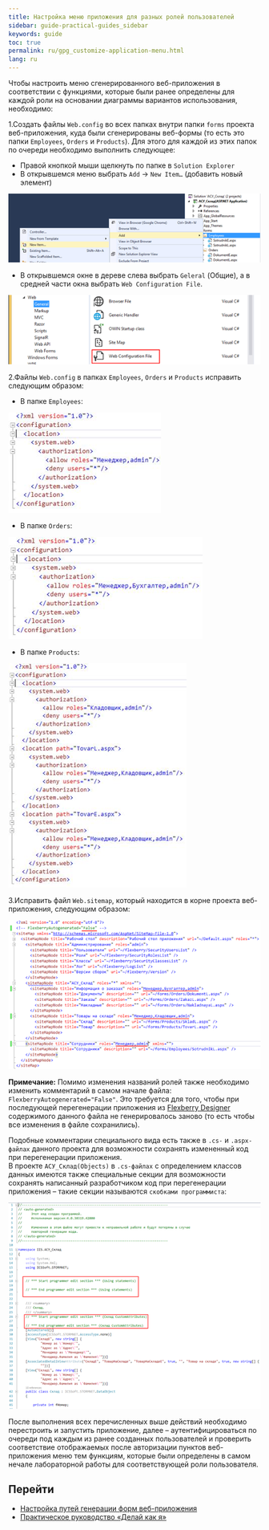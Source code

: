 ```yaml
---
title: Настройка меню приложения для разных ролей пользователей
sidebar: guide-practical-guides_sidebar
keywords: guide
toc: true
permalink: ru/gpg_customize-application-menu.html
lang: ru
---
```


Чтобы настроить меню сгенерированного веб-приложения в соответствии с функциями, которые были ранее определены для каждой роли на основании диаграммы вариантов использования, необходимо:

1.Создать файлы `Web.config` во всех папках внутри папки `forms` проекта веб-приложения, куда были сгенерированы веб-формы (то есть это папки `Employees`, `Orders` и `Products`). Для этого для каждой из этих папок по очереди необходимо выполнить следующее:

* Правой кнопкой мыши щелкнуть по папке в `Solution Explorer`
* В открывшемся меню выбрать `Add` -> `New Item…` (добавить новый элемент)
 
![](/images/pages/guides/flexberry-aspnet/add-new-item.png)

* В открывшемся окне в дереве слева выбрать `Geleral` (Общие), а в средней части окна выбрать `Web Configuration File`.
 
![](/images/pages/guides/flexberry-aspnet/configuration-file.png)

2.Файлы `Web.config` в папках `Employees`, `Orders` и `Products` исправить следующим образом:

* В папке `Employees`:

![](/images/pages/guides/flexberry-aspnet/employees-config.jpg)
 
* В папке `Orders`:

![](/images/pages/guides/flexberry-aspnet/orders-config.jpg)
 
* В папке `Products`:

![](/images/pages/guides/flexberry-aspnet/products-config.jpg)
 
3.Исправить файл `Web.sitemap`, который находится в корне проекта веб-приложения, следующим образом:
 
![](/images/pages/guides/flexberry-aspnet/web-sitemap.png)
 
__Примечание:__ Помимо изменения названий ролей также необходимо изменить комментарий в самом начале файла: `FlexberryAutogenerated="False"`. Это требуется для того, чтобы при последующей перегенерации приложения из [Flexberry Designer](fd_landing_page.html) содержимого данного файла не генерировалось заново (то есть чтобы все изменения в файле сохранились).

Подобные комментарии специального вида есть также в `.cs-` и `.aspx-файлах` данного проекта для возможности сохранять измененный код при перегенерации приложения.  
В проекте `АСУ_Склад(Objects)` в `.cs-файлах` с определением классов данных имеются также специальные секции для возможности сохранять написанный разработчиком код при перегенерации приложения – такие секции называются `скобками программиста`:

![](/images/pages/guides/flexberry-aspnet/objects-project.png)

После выполнения всех перечисленных выше действий необходимо перестроить и запустить приложение, далее – аутентифицироваться по очереди под каждым из ранее созданных пользователей и проверить соответствие отображаемых после авторизации пунктов веб-приложения меню тем функциям, которые были определены в самом нечале лабораторной работы для соответствующей роли пользователя.

## Перейти

* <i class="fa fa-arrow-left" aria-hidden="true"></i> [Настройка путей генерации форм веб-приложения](gpg_configuring-paths-generating.html)
* [Практическое руководство  «Делай как я»](gpg_landing-page.html) <i class="fa fa-arrow-up" aria-hidden="true"></i> 
